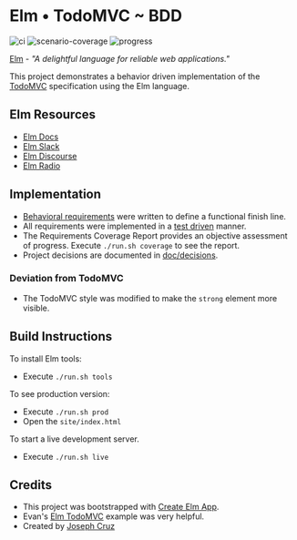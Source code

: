 # Elm • TodoMVC ~ BDD

![ci](https://github.com/agilarity/elm-todomvc-bdd/actions/workflows/ci.yml/badge.svg) ![scenario-coverage](https://img.shields.io/endpoint?url=https://gist.githubusercontent.com/agilarity//ae5110630f7d23adb1a0d2cfce564275/raw/scenario-coverage.json) ![progress](https://img.shields.io/endpoint?url=https://gist.githubusercontent.com/agilarity//ae5110630f7d23adb1a0d2cfce564275/raw/progress.json)

[Elm](https://elm-lang.org/) - _"A delightful language for reliable web applications."_

This project demonstrates a behavior driven implementation of the [TodoMVC](http://todomvc.com/) specification using the Elm language.

## Elm Resources

- [Elm Docs](https://guide.elm-lang.org/)
- [Elm Slack](https://elmlang.slack.com)
- [Elm Discourse](https://discourse.elm-lang.org/)
- [Elm Radio](https://elm-radio.com/)

## Implementation

- [Behavioral requirements](doc/requirements/solution-overview.md) were written to define a functional finish line.
- All requirements were implemented in a [test driven](https://en.wikipedia.org/wiki/Test-driven_development) manner.
- The Requirements Coverage Report provides an objective assessment of progress. Execute `./run.sh coverage` to see the report.
- Project decisions are documented in [doc/decisions](doc/decisions).

### Deviation from TodoMVC

- The TodoMVC style was modified to make the `strong` element more visible.

## Build Instructions

To install Elm tools:

- Execute `./run.sh tools`

To see production version:

- Execute `./run.sh prod`
- Open the `site/index.html`

To start a live development server.

- Execute `./run.sh live`

## Credits

- This project was bootstrapped with [Create Elm App](https://github.com/halfzebra/create-elm-app).
- Evan's [Elm TodoMVC](https://github.com/evancz/elm-todomvc) example was very helpful.
- Created by [Joseph Cruz](http://agilarity.com)
